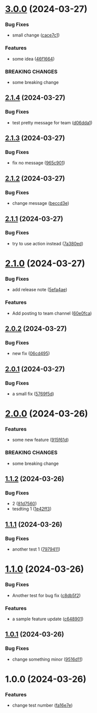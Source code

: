 # [3.0.0](https://github.com/yhy-1/poc-publish-note/compare/v2.1.4...v3.0.0) (2024-03-27)


### Bug Fixes

* small change ([cace7c1](https://github.com/yhy-1/poc-publish-note/commit/cace7c1d2a13d3259a2a1b3d489a392f77f1d9fc))


### Features

* some idea ([46f1664](https://github.com/yhy-1/poc-publish-note/commit/46f166476da8f28dbc7f5edddaf2889e8a20be1c))


### BREAKING CHANGES

* some breaking change

## [2.1.4](https://github.com/yhy-1/poc-publish-note/compare/v2.1.3...v2.1.4) (2024-03-27)


### Bug Fixes

* test pretty message for team ([d06dda1](https://github.com/yhy-1/poc-publish-note/commit/d06dda1d8635c454721017f316accf2cdbbcdbd6))

## [2.1.3](https://github.com/yhy-1/poc-publish-note/compare/v2.1.2...v2.1.3) (2024-03-27)


### Bug Fixes

* fix no message ([965c901](https://github.com/yhy-1/poc-publish-note/commit/965c901c5743014f7cb6b281b5610938c2d3690d))

## [2.1.2](https://github.com/yhy-1/poc-publish-note/compare/v2.1.1...v2.1.2) (2024-03-27)


### Bug Fixes

* change message ([beccd3e](https://github.com/yhy-1/poc-publish-note/commit/beccd3ef3e995d2afbd2dddd5a8dc0a697aa8296))

## [2.1.1](https://github.com/yhy-1/poc-publish-note/compare/v2.1.0...v2.1.1) (2024-03-27)


### Bug Fixes

* try to use action instead ([7a380ed](https://github.com/yhy-1/poc-publish-note/commit/7a380ed8a7019ddd026d45eacb36cabf9bfd6775))

# [2.1.0](https://github.com/yhy-1/poc-publish-note/compare/v2.0.2...v2.1.0) (2024-03-27)


### Bug Fixes

* add release note ([5efa4ae](https://github.com/yhy-1/poc-publish-note/commit/5efa4aef045bef6615c2560e9c73f44d0c74884f))


### Features

* Add posting to team channel ([60e0fca](https://github.com/yhy-1/poc-publish-note/commit/60e0fca7b2187e1699335aa3fbb19bb927799fac))

## [2.0.2](https://github.com/yhy-1/poc-publish-note/compare/v2.0.1...v2.0.2) (2024-03-27)


### Bug Fixes

* new fix ([06cd495](https://github.com/yhy-1/poc-publish-note/commit/06cd4950f95cfa32b90a1c8ededdc8e6897ab500))

## [2.0.1](https://github.com/yhy-1/poc-publish-note/compare/v2.0.0...v2.0.1) (2024-03-27)


### Bug Fixes

* a small fix ([5769f5d](https://github.com/yhy-1/poc-publish-note/commit/5769f5d7add3e0a6f1cf0bde0a1c60a96e5c2d5b))

# [2.0.0](https://github.com/yhy-1/poc-publish-note/compare/v1.1.2...v2.0.0) (2024-03-26)


### Features

* some new feature ([915f61d](https://github.com/yhy-1/poc-publish-note/commit/915f61decf276de84b259526ddcd74e7485de99b))


### BREAKING CHANGES

* some breaking change

## [1.1.2](https://github.com/yhy-1/poc-publish-note/compare/v1.1.1...v1.1.2) (2024-03-26)


### Bug Fixes

* 2 ([81d7560](https://github.com/yhy-1/poc-publish-note/commit/81d7560dba9e16e0066b9d7b83a9e71e06694cef))
* tesdting 1 ([1e42ff3](https://github.com/yhy-1/poc-publish-note/commit/1e42ff3a050fe8067fd49d8b83bd4528ee016e3f))

## [1.1.1](https://github.com/yhy-1/poc-publish-note/compare/v1.1.0...v1.1.1) (2024-03-26)


### Bug Fixes

* another test 1 ([7979411](https://github.com/yhy-1/poc-publish-note/commit/7979411c8184354e57cfb1a0c0927a801c9d3585))

# [1.1.0](https://github.com/yhy-1/poc-publish-note/compare/v1.0.1...v1.1.0) (2024-03-26)


### Bug Fixes

* Another test for bug fix ([c8db5f2](https://github.com/yhy-1/poc-publish-note/commit/c8db5f22df0c8149276280a5116dd7d981d6764f))


### Features

* a sample feature update ([c648901](https://github.com/yhy-1/poc-publish-note/commit/c6489012dbb9d8002c633687f56a4360ea421248))

## [1.0.1](https://github.com/yhy-1/poc-publish-note/compare/v1.0.0...v1.0.1) (2024-03-26)


### Bug Fixes

* change something minor ([9516d11](https://github.com/yhy-1/poc-publish-note/commit/9516d11e32c55686290317f4db3512153d51a99d))

# 1.0.0 (2024-03-26)


### Features

* change test number ([fa16e7e](https://github.com/yhy-1/poc-publish-note/commit/fa16e7e7928c57b2bbb4376a623a6256f6036e5e))
